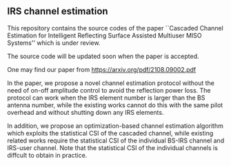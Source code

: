## IRS channel estimation

This repository contains the source codes of the paper ``Cascaded Channel Estimation for Intelligent Reflecting Surface Assisted Multiuser MISO Systems'' which is under review.

The source code will be updated soon when the paper is accepted.

One may find our paper from https://arxiv.org/pdf/2108.09002.pdf

In the paper, we propose a novel channel estimation protocol without the need of on-off amplitude control to avoid the reflection power loss. The protocol can work when the IRS element number is larger than the BS antenna number, while the existing works cannot do this with the same pilot overhead and without shutting down any IRS elements. 

In addition, we propose an optimization-based channel estimation algorithm which exploits the statistical CSI of the cascaded channel, while existing related works require the statistical CSI of the individual BS-IRS channel and IRS-user channel. Note that the statistical CSI of the individual channels is diffcult to obtain in practice.

